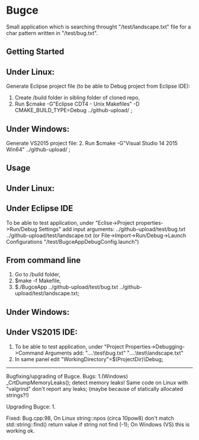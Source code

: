 # Bugce

Small application which is searching throught "/test/landscape.txt" file for a char pattern written in "/test/bug.txt".

## Getting Started

## Under Linux:
Generate Eclipse project file (to be able to Debug project from Eclipse IDE):
1. Create /build folder in sibling folder of cloned repo,
2. Run $cmake -G"Eclipse CDT4 - Unix Makefiles" -D CMAKE_BUILD_TYPE=Debug ../github-upload/ ;

## Under Windows:
Generate VS2015 project file:
2. Run $cmake -G"Visual Studio 14 2015 Win64" ../github-upload/ ;

## Usage
## Under Linux:
## Under Eclipse IDE
To be able to test application, under "Eclise->Project properties->Run/Debug Settings" add input arguments:
../github-upload/test/bug.txt ../github-upload/test/landscape.txt
(or File->Import->Run/Debug->Launch Configurations "/test/BugceAppDebugConfig.launch")
## From command line
1. Go to /build folder,
2. $make -f Makefile,
3. $./BugceApp ../github-upload/test/bug.txt ../github-upload/test/landscape.txt;

## Under Windows:
## Under VS2015 IDE:
1. To be able to test application, under "Project Properties->Debugging->Command Arguments add:
"..\..\test\bug.txt" "..\..\test\landscape.txt"
2. In same panel edit "WorkingDirectory"=$(ProjectDir)\Debug;
--------------------------------------------------------------------------------------------------------------------------
Bugfixing/upgrading of Bugce.
Bugs:
1.(Windows) _CrtDumpMemoryLeaks(); detect memory leaks! Same code on Linux with "valgrind" don't report any leaks;
(maybe because of statically allocated strings?!)

Upgrading Bugce:
1. 


Fixed:
Bug.cpp:98, On Linux string::npos (circa 10pow8) don't match std::string::find() return value if string not find (-1); On Windows (VS) this is working ok.
